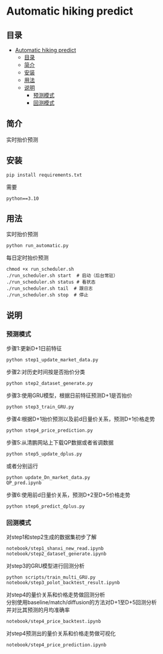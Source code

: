 # Automatic hiking predict

## 目录

- [Automatic hiking predict](#automatic-hiking-predict)
  - [目录](#目录)
  - [简介](#简介)
  - [安装](#安装)
  - [用法](#用法)
  - [说明](#说明)
    - [预测模式](#预测模式)
    - [回测模式](#回测模式)


## 简介

实时抬价预测

## 安装

```
pip install requirements.txt
```

需要

```
python==3.10
```

## 用法

实时抬价预测
```
python run_automatic.py
```
每日定时抬价预测
```
chmod +x run_scheduler.sh
./run_scheduler.sh start  # 启动（后台常驻）
./run_scheduler.sh status # 看状态
./run_scheduler.sh tail  # 跟日志
./run_scheduler.sh stop  # 停止
```

## 说明
### 预测模式
步骤1:更新D+1日前特征
```
python step1_update_market_data.py
```
步骤2:对历史时间按是否抬价分类
```
python step2_dataset_generate.py
```
步骤3:使用GRU模型，根据日前特征预测D+1是否抬价
```
python step3_train_GRU.py
```
步骤4:根据D+1抬价预测以及前d日量价关系，预测D+1价格走势
```
python step4_price_prediction.py
```
步骤5:从清鹏网站上下载QP数据或者省调数据
```
python step5_update_dplus.py
```
  或者分别运行
  ```
  python update_Dn_market_data.py
  QP_pred.ipynb
  ```
步骤6:使用前d日量价关系，预测D+2至D+5价格走势
```
python step6_predict_dplus.py
```


### 回测模式
对step1和step2生成的数据集初步了解
```
notebook/step1_shanxi_new_read.ipynb
notebook/step2_dataset_generate.ipynb
```
对step3的GRU模型进行回测分析
```
python scripts/train_multi_GRU.py
notebook/step3_polot_backtest_result.ipynb
```
对step4的量价关系和价格走势做回测分析\
分别使用baseline/match/diffusion的方法对D+1至D+5回测分析\
并对比其预测的月均准确率
```
notebook/step4_price_backtest.ipynb
```
对step4预测出的量价关系和价格走势做可视化
```
notebook/step4_price_prediction.ipynb
```

